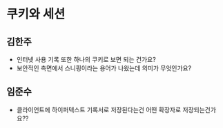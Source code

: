 # 쿠키와 세션

## 김한주
- 인터넷 사용 기록 또한 하나의 쿠키로 보면 되는 건가요?
- 보안적인 측면에서 스니핑이라는 용어가 나왔는데 의미가 무엇인가요?

## 임준수
- 클라이언트에 하이퍼텍스트 기록서로 저장된다는건 어떤 확장자로 저장되는건가요??
